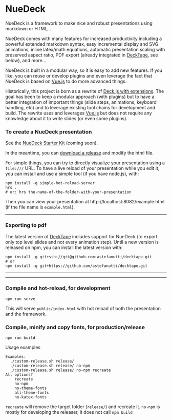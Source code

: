 # NueDeck

NueDeck is a framework to make nice and robust presentations using markdown or HTML, .

<p>
NueDeck comes with many features for increased productivity including
a powerful extended markdown syntax,
easy incremental display and SVG animations,
inline latex/math equations,
automatic presentation scaling with preserved aspect ratio,
PDF export (already integrated in <a href="https://github.com/astefanutti/decktape">DeckTape</a>, see below),
and more…
</p>

NueDeck is built in a modular way, so it is easy to add new features.
If you like, you can reuse or develop plugins and even leverage the fact that NueDeck is based on [Vue.js](https://vuejs.org/) to do more advanced things.

<p>
Historically, this project is born as a rewrite of <a href="https://github.com/twitwi/deck.js">Deck.js with extensions</a>.
The goal has been to keep a modular approach (with plugins) but to have a better integration of important things (slide steps, animations, keyboard handling, etc) and to leverage existing tool chains for development and build.
The rewrite uses and leverages <a href="https://vuejs.org/">Vue.js</a> but does not require any knowledge about it to write slides (or even some plugins).
</p>

### To create a NueDeck presentation

See the [NueDeck Starter Kit](https://github.com/twitwi/nuedeck-starterkit) (coming soon).

In the meantime, you can [download a release](https://dl.heeere.com/temporary-nuedeck-release.zip) and modify the html file.

For simple things, you can try to directly visualize your presentation using a `file:///` URL.
To have a live reload of your presentation while you edit it, you can install and use a simple tool (if you have node.js), with:

~~~
npm install -g simple-hot-reload-server
hrs .
# or: hrs the-name-of-the-folder-with-your-presentation
~~~

Then you can view your presentation at http://localhost:8082/example.html (if the file name is `example.html`).


----

### Exporting to pdf

The latest version of [DeckTape](https://github.com/astefanutti/decktape) includes support for NueDeck (to export only top level slides and not every animation step).
Until a new version is released on npm, you can install the latest version with:

~~~
npm install -g git+ssh://git@github.com:astefanutti/decktape.git
# or
npm install -g git+https://github.com/astefanutti/decktape.git
~~~

----

----

### Compile and hot-reload, for development
```
npm run serve
```

This will serve `public/index.html` with hot reload of both the presentation and the framework.


### Compile, minify and copy fonts, for production/release
```
npm run build
```

Usage examples

```
Examples:
  ./custom-release.sh release/
  ./custom-release.sh release/ no-npm
  ./custom-release.sh release/ no-npm recreate
All options?
    recreate
    no-npm
    no-theme-fonts
    all-theme-fonts
    no-katex-fonts
```

`recreate` will remove the target folder (`release/`) and recreate it.
`no-npm` is mostly for developing the releaser, it does not call `npm build`
